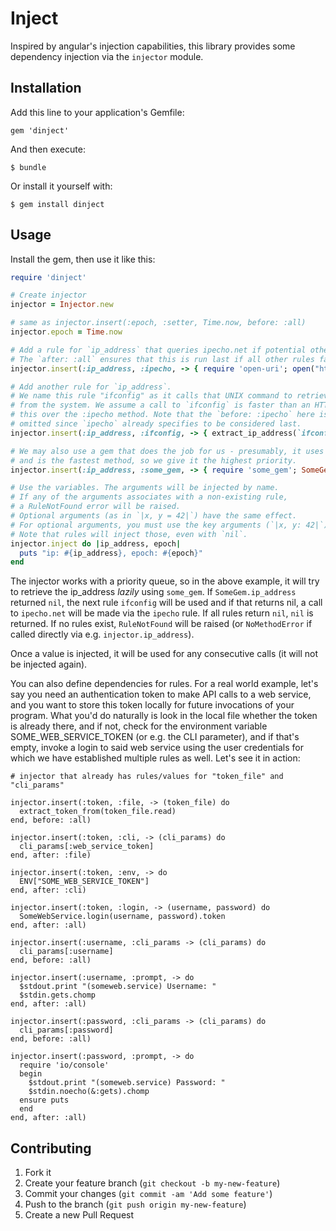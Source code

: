 # Inject

Inspired by angular's injection capabilities, this library provides some dependency injection
via the `injector` module. 

## Installation

Add this line to your application's Gemfile:

    gem 'dinject'

And then execute:

    $ bundle

Or install it yourself with:

    $ gem install dinject

## Usage

Install the gem, then use it like this:

```ruby
require 'dinject'

# Create injector
injector = Injector.new

# same as injector.insert(:epoch, :setter, Time.now, before: :all)
injector.epoch = Time.now

# Add a rule for `ip_address` that queries ipecho.net if potential other methods fail
# The `after: :all` ensures that this is run last if all other rules fail to inject a non-nil value
injector.insert(:ip_address, :ipecho, -> { require 'open-uri'; open("http://ipecho.net/plain").read }, after: :all)

# Add another rule for `ip_address`.
# We name this rule "ifconfig" as it calls that UNIX command to retrieve network information
# from the system. We assume a call to `ifconfig` is faster than an HTTP request, so we prioritize
# this over the :ipecho method. Note that the `before: :ipecho` here is redundant and could be
# omitted since `ipecho` already specifies to be considered last.
injector.insert(:ip_address, :ifconfig, -> { extract_ip_address(`ifconfig`) }, before: :ipecho)

# We may also use a gem that does the job for us - presumably, it uses some native syscalls
# and is the fastest method, so we give it the highest priority.
injector.insert(:ip_address, :some_gem, -> { require 'some_gem'; SomeGem.ip_address }, before: :all)

# Use the variables. The arguments will be injected by name.
# If any of the arguments associates with a non-existing rule,
# a RuleNotFound error will be raised.
# Optional arguments (as in `|x, y = 42|`) have the same effect.
# For optional arguments, you must use the key arguments (`|x, y: 42|`) introduced in Ruby 2.0
# Note that rules will inject those, even with `nil`.
injector.inject do |ip_address, epoch|
  puts "ip: #{ip_address}, epoch: #{epoch}"
end
```

The injector works with a priority queue, so in the above example, it will try to retrieve 
the ip_address *lazily* using `some_gem`. If `SomeGem.ip_address` returned `nil`, the next
rule `ifconfig` will be used and if that returns nil, a call to `ipecho.net` will be made via the
`ipecho` rule. If all rules return `nil`, `nil` is returned. If no rules exist,
`RuleNotFound` will be raised (or `NoMethodError` if called directly via e.g. `injector.ip_address`).

Once a value is injected, it will be used for any consecutive calls (it will not be injected again).

You can also define dependencies for rules. For a real world example,
let's say you need an authentication token to make API calls to a web service,
and you want to store this token locally for future invocations of your program.
What you'd do naturally is look in the local file whether the token is already there,
and if not, check for the environment variable SOME_WEB_SERVICE_TOKEN (or e.g. the CLI parameter),
and if that's empty, invoke a login to said web service using the user credentials for which we
have established multiple rules as well. Let's see it in action:

```
# injector that already has rules/values for "token_file" and "cli_params" 

injector.insert(:token, :file, -> (token_file) do
  extract_token_from(token_file.read)
end, before: :all)

injector.insert(:token, :cli, -> (cli_params) do
  cli_params[:web_service_token]
end, after: :file)

injector.insert(:token, :env, -> do
  ENV["SOME_WEB_SERVICE_TOKEN"]
end, after: :cli)

injector.insert(:token, :login, -> (username, password) do
  SomeWebService.login(username, password).token
end, after: :all)

injector.insert(:username, :cli_params -> (cli_params) do
  cli_params[:username]
end, before: :all)

injector.insert(:username, :prompt, -> do
  $stdout.print "(someweb.service) Username: "
  $stdin.gets.chomp
end, after: :all)

injector.insert(:password, :cli_params -> (cli_params) do
  cli_params[:password]
end, before: :all)

injector.insert(:password, :prompt, -> do
  require 'io/console'
  begin
    $stdout.print "(someweb.service) Password: "
    $stdin.noecho(&:gets).chomp
  ensure puts
  end
end, after: :all)
```


## Contributing

1. Fork it
2. Create your feature branch (`git checkout -b my-new-feature`)
3. Commit your changes (`git commit -am 'Add some feature'`)
4. Push to the branch (`git push origin my-new-feature`)
5. Create a new Pull Request
